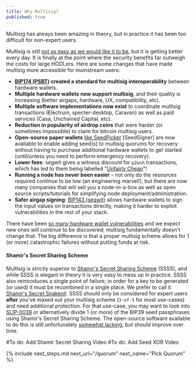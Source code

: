 ```yaml
---
title: Why Multisig?
published: true
---
```


Multisig has always been amazing in theory, but in practice it has been too difficult for non-expert users.

Multisig is still [not as easy as we would like it to be](https://medium.com/shiftcrypto/the-pitfalls-of-multisig-when-using-hardware-wallets-9b0e98e4c19c), but it is getting better every day.
It is finally at the point where the security benefits far outweigh the costs for large HODLers.
Here are some changes that have made multisig more accessible for mainstream users:

* **[BIP174 (PSBT)](https://github.com/bitcoin/bips/blob/master/bip-0174.mediawiki) created a standard for multisig interoperability** between hardware wallets.
* **Multiple hardware wallets now support multisig**, and their quality is increasing (better airgaps, hardware, UX, compatibility, etc).
* **Multiple software implementations now exist** to coordinate multisig transactions (Electrum, specter-desktop, Caravan) as well as paid services (Casa, Unchained Capital, etc).
* **Reduction in popularity of airdrop coins** that were harder (or sometimes impossible) to claim for bitcoin multisig users.
* **Open-source paper wallets** [like SeedPicker](http://seedpicker.net/) [SeedSigner] are now available to enable adding seed(s) to multisig quorums for recovery without having to purchase additional hardware wallets to get started (until/unless you need to perform emergency recovery).
* **Lower fees**: segwit gives a witness discount for `p2wsh` transactions, which has led to them being labelled "[Unfairly Cheap](https://twitter.com/lopp/status/988041430332530688)"!
* **Running a node has never been easier** - not only do the resources required continue to be low (an engineering marvel!), but there are now many companies that will sell you a node-in-a-box as well as open source scripts/tutorials for simplifying node deployment/administration.
* **Safer airgap signing**: [BIP143 (segwit)](https://github.com/bitcoin/bips/blob/master/bip-0143.mediawiki) allows hardware wallets to sign the input values on transactions directly, making it harder to exploit vulnerabilities in the rest of your stack.

There have been [so many hardware wallet vulnerabilities](https://twitter.com/mflaxman/status/1149018598708568065) and we expect new ones will continue to be discovered; multisig fundamentally doesn't change that.
The big difference is that a proper multisig scheme allows for 1 (or more) catastrophic failures without putting funds at risk.

#### Shamir's Secret Sharing Scheme
Multisig is strictly superior to [Shamir's Secret Sharing Scheme](https://en.wikipedia.org/wiki/Shamir%27s_Secret_Sharing) (SSSS), and while SSSS is elegant in theory it is very easy to mess up in practice.
SSSS also reintroduces a single point of failure; in order for a key to be generated (or used) it must be recombined in a single place.
We prefer to call it [Shamir's Secret Snakeoil](https://en.bitcoin.it/wiki/Shamir_Secret_Snakeoil).
SSSS should only be considered for expert users **after** you've maxed out your multisig scheme (`3-of-5` for most use-cases) and need additional protection.
For that use-case, you may want to look into [SLIP-0039](https://github.com/satoshilabs/slips/blob/master/slip-0039.md) or alternatively divide 1 (or more) of the BIP39 seed passphrases using Shamir's Secret Sharing Scheme.
The open-source software available to do this is still unfortunately [somewhat lacking](https://twitter.com/mflaxman/status/1294831929972477952), but should improve over time.

#To do: Add Shamir Secret Sharing Video
#To do: Add Seed XOR Video


{% include next_steps.md next_url="/quorum" next_name="Pick Quorum" %}
